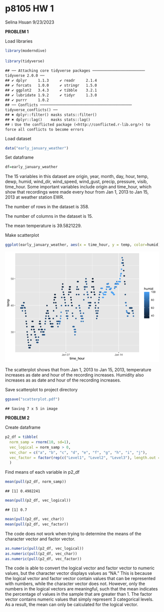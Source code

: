 p8105 HW 1
================
Selina Hsuan
9/23/2023

**PROBLEM 1**

Load libraries

``` r
library(moderndive)

library(tidyverse)
```

    ## ── Attaching core tidyverse packages ──────────────────────── tidyverse 2.0.0 ──
    ## ✔ dplyr     1.1.3     ✔ readr     2.1.4
    ## ✔ forcats   1.0.0     ✔ stringr   1.5.0
    ## ✔ ggplot2   3.4.3     ✔ tibble    3.2.1
    ## ✔ lubridate 1.9.2     ✔ tidyr     1.3.0
    ## ✔ purrr     1.0.2     
    ## ── Conflicts ────────────────────────────────────────── tidyverse_conflicts() ──
    ## ✖ dplyr::filter() masks stats::filter()
    ## ✖ dplyr::lag()    masks stats::lag()
    ## ℹ Use the conflicted package (<http://conflicted.r-lib.org/>) to force all conflicts to become errors

Load dataset

``` r
data("early_january_weather")
```

Set dataframe

``` r
df=early_january_weather 
```

The 15 variables in this dataset are origin, year, month, day, hour,
temp, dewp, humid, wind_dir, wind_speed, wind_gust, precip, pressure,
visib, time_hour. Some important variables include origin and time_hour,
which show that recordings were made every hour from Jan 1, 2013 to Jan
15, 2013 at weather station EWR.

The number of rows in the dataset is 358.

The number of columns in the dataset is 15.

The mean temperature is 39.5821229.

Make scatterplot

``` r
ggplot(early_january_weather, aes(x = time_hour, y = temp, color=humid)) + geom_point()
```

![](p8105_hw1_sh4354_files/figure-gfm/unnamed-chunk-4-1.png)<!-- -->

The scatterplot shows that from Jan 1, 2013 to Jan 15, 2013, temperature
increases as date and hour of the recording increases. Humidity also
increases as as date and hour of the recording increases.

Save scatterplot to project directory

``` r
ggsave("scatterplot.pdf")
```

    ## Saving 7 x 5 in image

**PROBLEM 2**

Create dataframe

``` r
p2_df = tibble(
  norm_samp = rnorm(10, sd=1),
  vec_logical = norm_samp > 0,
  vec_char = c("a", "b", "c", "d", "e", "f", "g", "h", "i", "j"),
  vec_factor = factor(rep(c("Level1", "Level2", "Level3"), length.out = 10))
  )
```

Find means of each variable in p2_df

``` r
mean(pull(p2_df, norm_samp))
```

    ## [1] 0.4982241

``` r
mean(pull(p2_df, vec_logical))
```

    ## [1] 0.7

``` r
mean(pull(p2_df, vec_char))
mean(pull(p2_df, vec_factor))
```

The code does not work when trying to determine the means of the
character vector and factor vector.

``` r
as.numeric(pull(p2_df, vec_logical))
as.numeric(pull(p2_df, vec_char))
as.numeric(pull(p2_df, vec_factor))
```

The code is able to convert the logical vector and factor vector to
numeric values, but the character vector displays values as “NA.” This
is because the logical vector and factor vector contain values that can
be represented with numbers, while the character vector does not.
However, only the numbers in the logical vectors are meaningful, such
that the mean indicates the percentage of values in the sample that are
greater than 1. The factor vector contains numeric values that simply
represent 3 categorical levels. As a result, the mean can only be
calculated for the logical vector.
